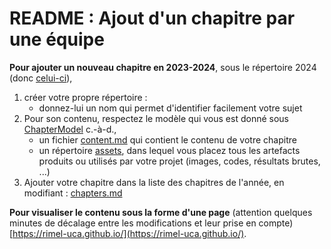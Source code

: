 # README : Ajout d'un chapitre par une équipe

**Pour ajouter un nouveau chapitre en 2023-2024**, sous le répertoire 2024 (donc [celui-ci](.)), 
  1. créer votre propre répertoire : 
      - donnez-lui un nom qui permet d'identifier facilement votre sujet
  2. Pour son contenu, respectez le modèle qui vous est donné sous [ChapterModel](./ChapterModel/) c.-à-d.,
      - un fichier [content.md](ChapterModel/content.md) qui contient le contenu de votre chapitre
      - un répertoire [assets](ChapterModel/assets/), dans lequel vous placez tous les artefacts produits ou utilisés par votre projet (images, codes, résultats brutes, ...) 
  3. Ajouter votre chapitre dans la liste des chapitres de l'année, en modifiant : [chapters.md](../../chapters.md)

**Pour visualiser le contenu sous la forme d'une page** (attention quelques minutes de décalage entre les modifications et leur prise en compte) [https://rimel-uca.github.io/](https://rimel-uca.github.io/). 
